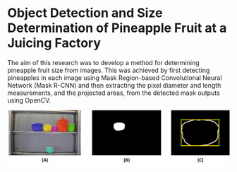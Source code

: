# Object Detection and Size Determination of Pineapple Fruit at a Juicing Factory

The aim of this research was to develop a method for determining pineapple fruit size from images. This was achieved by first detecting pineapples in each image using Mask Region-based Convolutional Neural Network (Mask R-CNN) and then extracting the pixel diameter and length measurements, and the projected areas, from the detected mask outputs using OpenCV.

![Method_breakdown](sample_images/SizeDetProcess.png)

